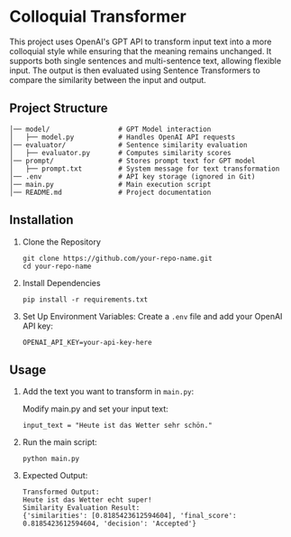 # Colloquial Transformer

This project uses OpenAI's GPT API to transform input text into a more colloquial style while ensuring that the meaning remains unchanged. It supports both single sentences and multi-sentence text, allowing flexible input. The output is then evaluated using Sentence Transformers to compare the similarity between the input and output.

## Project Structure

```
│── model/                 # GPT Model interaction
│   ├── model.py           # Handles OpenAI API requests
│── evaluator/             # Sentence similarity evaluation
│   ├── evaluator.py       # Computes similarity scores
│── prompt/                # Stores prompt text for GPT model
│   ├── prompt.txt         # System message for text transformation
│── .env                   # API key storage (ignored in Git)
│── main.py                # Main execution script
│── README.md              # Project documentation
```

## Installation

1. Clone the Repository

    ```
    git clone https://github.com/your-repo-name.git
    cd your-repo-name
    ```

2. Install Dependencies

    ```
    pip install -r requirements.txt
    ```

3. Set Up Environment Variables: Create a ```.env``` file and add your OpenAI API key:

    ```
    OPENAI_API_KEY=your-api-key-here
    ```

## Usage

1. Add the text you want to transform in ```main.py```:

    Modify main.py and set your input text:

    ```
    input_text = "Heute ist das Wetter sehr schön."
    ```

2. Run the main script:

    ```
    python main.py
    ```

3. Expected Output:

    ```
    Transformed Output:
    Heute ist das Wetter echt super!
    Similarity Evaluation Result:
    {'similarities': [0.8185423612594604], 'final_score': 0.8185423612594604, 'decision': 'Accepted'}
    ```